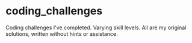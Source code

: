 # coding_challenges
Coding challenges I've completed. Varying skill levels. All are my original solutions, written without hints or assistance. 
